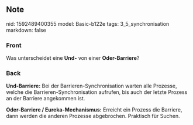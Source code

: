 ## Note
nid: 1592489400355
model: Basic-b122e
tags: 3_5_synchronisation
markdown: false

### Front
Was unterscheidet eine <b>Und-</b> von einer <b>Oder-Barriere</b>?

### Back
<b>Und-Barriere:</b> Bei der Barrieren-Synchronisation warten alle
Prozesse, welche die Barrieren-Synchronisation aufrufen, bis auch
der letzte Prozess an der Barriere angekommen ist.
<div>
  <b>Oder-Barriere / Eureka-Mechanismus:</b> Erreicht ein Prozess
  die Barriere, dann werden die anderen Prozesse abgebrochen.
  Praktisch für Suchen.
</div>
